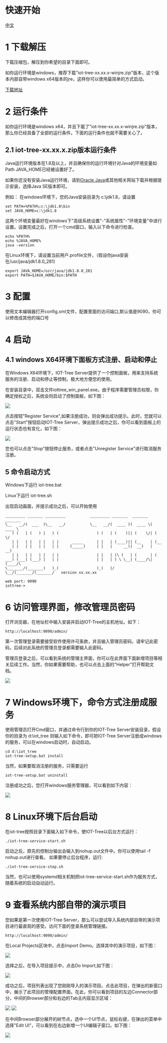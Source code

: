 
快速开始
====

 <a href="../../cn/doc/quick_start.md" target="_blank">中文</a>
<!--
 <a href="../../jp/doc/quick_start.md" target="_blank">日本语</a>
 -->



# 1 下载解压

下载压缩包，解压到你希望的目录下面即可。

如你运行环境是windows，推荐下载"iot-tree-xx.xx.x-winjre.zip"版本，这个版本内部自带windows x64版本的jre，这样你可以使用最简单的方式启动。

<a href="https://github.com/bambooww/iot-tree/releases" target="_blank">下载地址</a>





# 2 运行条件

如你运行环境是windows x64，并且下载了"iot-tree-xx.xx.x-winjre.zip"版本，那么你已经具备了全部的运行条件。下面的运行条件也就不需要关心了。

## 2.1 iot-tree-xx.xx.x.zip版本运行条件
Java运行环境版本在1.8及以上，并且确保你的运行环境针对Java的环境变量如Path JAVA_HOME已经被设置好了。

如果你还没有安装Java运行环境，请到<a href="https://www.oracle.com/java/technologies/" target="_blank">Oracle Java</a>或其他相关网站下载并根据提示安装，选择Java SE版本即可。

例如：
在windows环境下，您的Java安装目录为 c:\jdk1.8，请设置


```
set PATH=%PATH%;c:\jdk1.8\bin
set JAVA_HOME=c:\jdk1.8
```

这两个环境变量最好在windows下"高级系统设置"-"系统属性"-"环境变量"中进行设置。设置完成之后，打开一个cmd窗口，输入以下命令进行检查。


```
echo %PATH%
echo %JAVA_HOME%
java -version
```


在Linux环境下，请设置当前用户.profile文件，（假设你java安装在/usr/java/jdk1.8.0_281）


```
export JAVA_HOME=/usr/java/jdk1.8.0_281
export PATH=$JAVA_HOME/bin:$PATH
```


# 3 配置

使用文本编辑器打开config.xml文件，配置里面的访问端口,默认值是9090，你可以修改成其他的端口号



# 4 启动

## 4.1 windows X64环境下面板方式注册、启动和停止

在Windows X64环境下，IOT-Tree Server提供了一个控制面板，用来支持系统服务的注册、启动和停止等控制，极大地方便您的使用。

在安装目录中，双击文件iottree_win_panel.exe。由于程序需要管理员权限，你确定授权之后，系统会则启动了控制面板，如下图：




<img src="./img/win_panel1.png"/>


点击按钮"Register Service",如果注册成功，则会弹出成功提示。此时，您就可以点击"Start"按钮启动IOT-Tree Server，弹出提示成功之后，你可以看到面板上的运行状态也有变化，如下图：




<img src="./img/win_panel2.png" />


您也可以点击"Stop"按钮停止服务，或者点击"Unregister Service"进行取消服务注册。




## 5 命令启动方式

Windows下运行 iot-tree.bat

Linux下运行 iot-tree.sh

出现启动画面，并提示成功之后，可以开始使用


```
_________ _______ _________           _________ _______  _______  _______
\__   __/(  ___  )\__   __/           \__   __/(  ____ )(  ____ \(  ____ \
   ) (   | (   ) |   ) (                 ) (   | (    )|| (    \/| (    \/
   | |   | |   | |   | |      _____      | |   | (____)|| (__    | (__
   | |   | |   | |   | |     (_____)     | |   |     __)|  __)   |  __)
   | |   | |   | |   | |                 | |   | (\ (   | (      | (
___) (___| (___) |   | |                 | |   | ) \ \__| (____/\| (____/\
\_______/(_______)   )_(                 )_(   |/   \__/(_______/(_______/   version xx.xx.xx

web port: 9090
iottree->
```

# 6 访问管理界面，修改管理员密码
打开浏览器，在地址栏中输入安装并启动IOT-Tree的主机地址。如下： 


```
http://localhost:9090/admin/
```

第一次管理登录需要接受软件使用许可条款，并且输入管理员密码，请牢记此密码，后续对此系统的管理员登录都需要输入此密码。

管理员登录之后，可以看到系统的管理主界面，你可以在此界面下面新增项目等相关后续工作。当然，你如果需要帮助，也可以点击上面的"Helper"打开帮助文档。


<img src="./img/qs_1.png">


# 7 Windows环境下，命令方式注册成服务

使用管理员打开Cmd窗口，并通过命令行到你的IOT-Tree Server安装目录，假设你的目录为 d:\iot_tree
则输入如下命令，即可把IOT-Tree Server注册成windows的服务，可以在windows启动时，自动启动。

```
cd d:\iot_tree
iot-tree-setup.bat install
```

当然，如果要取消注册的服务，只需要运行

```
iot-tree-setup.bat uninstall
```

注册成功之后，您打开windows服务管理器，可以看到如下内容：



<img src="./img/win_ser.png">


# 8 Linux环境下后台启动
在iot-tree按照目录下面输入如下命令，使IOT-Tree以后台方式运行：
```
./iot-tree-service-start.sh
```
启动之后，原先的控制台输出会输入到nohup.out文件中。你可以使用tail -f nohup.out进行查看。
如果要停止后台程序，运行:
```
./iot-tree-service-stop.sh
```

当然，也可以使用systemd相关机制把iot-tree-service-start.sh作为服务方式，随着系统的启动自动运行。





# 9 查看系统内部自带的演示项目

您如果是第一次使用IOT-Tree Server，那么可以尝试导入系统内部自带的演示项目进行最直观的感受。访问下面的登录系统管理链接。
```
http://localhost:9090/admin/
```
在Local Projects区块中，点击Import Demo。选择其中的演示项目，如下图：




<img src="./img/imp_demo1.png" />


选择之后，在导入项目提示中，点击Do Import,如下图：



<img src="./img/imp_demo2.png" />


成功之后，项目列表出现了您刚刚导入的演示项目。点击此项目，在弹出的新窗口中，展示了此项目的管理配置界面。在此，你可以看到项目的左边Connector部分，中间的Browser部分和右边的Tab主内容显示区域：



<img src="./img/imp_demo3.png" />
<img src="./img/imp_demo4.png" />


在中间Browser部分展开的树节点，选中一个UI节点，鼠标右键，在弹出的菜单中选择"Edit UI"，可以看到在右边新增一个UI编辑子窗口。如下图：



<img src="./img/imp_demo5.png" />
